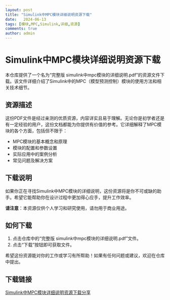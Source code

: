 ```yaml
---
layout: post
title: "Simulink中MPC模块详细说明资源下载"
date:   2024-06-13
tags: [模块,MPC,Simulink,详细,资源]
comments: true
author: admin
---
```

# Simulink中MPC模块详细说明资源下载

本仓库提供了一个名为“完整版 simulink中mpc模块的详细说明.pdf”的资源文件下载。该文件详细介绍了Simulink中的MPC（模型预测控制）模块的使用方法和相关技术细节。

## 资源描述

这份PDF文件是经过亲测的优质资源，内容详实且易于理解。无论你是初学者还是有一定经验的用户，这份文档都能为你提供有价值的参考。它详细解释了MPC模块的各个方面，包括但不限于：

- MPC模块的基本概念和原理
- 模块的配置和参数设置
- 实际应用中的案例分析
- 常见问题及解决方案

## 下载说明

如果你正在寻找Simulink中MPC模块的详细说明，这份资源将是你不可或缺的助手。希望它能帮助你在设计过程中更加得心应手，提升工作效率。

**请注意**：本资源仅供个人学习和研究使用，请勿用于商业用途。

## 如何下载

1. 点击仓库中的“完整版 simulink中mpc模块的详细说明.pdf”文件。
2. 点击“下载”按钮即可获取文件。

希望这份资源能对你的工作或学习有所帮助！如果有任何问题或建议，欢迎在仓库中提出。

## 下载链接

[Simulink中MPC模块详细说明资源下载分享](https://pan.quark.cn/s/cb1bea458f57)